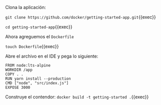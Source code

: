 Clona la aplicación:

`git clone https://github.com/docker/getting-started-app.git`{{exec}}

`cd getting-started-app`{{exec}}

Ahora agreguemos el `Dockerfile`

`touch Dockerfile`{{exec}}

Abre el archivo en el IDE y pega lo siguiente:

```
FROM node:lts-alpine
WORKDIR /app
COPY . .
RUN yarn install --production
CMD ["node", "src/index.js"]
EXPOSE 3000
```

Construye el contendor:
`docker build -t getting-started .`{{exec}}